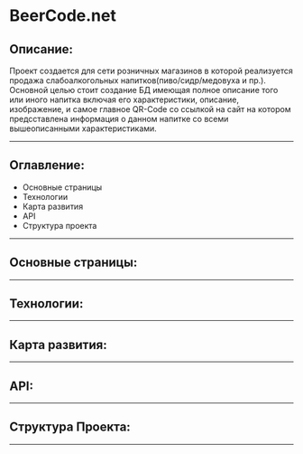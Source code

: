 # BeerCode.net

## Описание:

Проект создается для сети розничных магазинов в которой реализуется продажа слабоалкогольных напитков(пиво/сидр/медовуха и пр.).
Основной целью стоит создание БД имеющая полное описание того или иного напитка включая его характеристики, описание, изображение, и самое главное QR-Code со ссылкой на сайт на котором предсставлена информация о данном напитке со всеми вышеописанными характеристиками.

---

## Оглавление:

- Основные страницы
- Технологии
- Карта развития
- API
- Структура проекта

---

## Основные страницы:

---

## Технологии:

---

## Карта развития:

---

## API:

---

## Структура Проекта:

---
